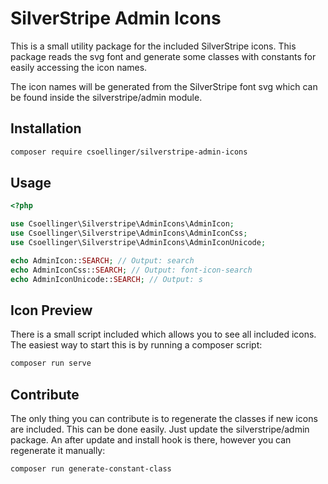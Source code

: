# SilverStripe Admin Icons

This is a small utility package for the included SilverStripe icons. This package reads the svg font and
generate some classes with constants for easily accessing the icon names.

The icon names will be generated from the SilverStripe font svg which can be found inside the silverstripe/admin module.

## Installation

```bash
composer require csoellinger/silverstripe-admin-icons
```

## Usage

```php
<?php

use Csoellinger\Silverstripe\AdminIcons\AdminIcon;
use Csoellinger\Silverstripe\AdminIcons\AdminIconCss;
use Csoellinger\Silverstripe\AdminIcons\AdminIconUnicode;

echo AdminIcon::SEARCH; // Output: search
echo AdminIconCss::SEARCH; // Output: font-icon-search
echo AdminIconUnicode::SEARCH; // Output: s
```
## Icon Preview

There is a small script included which allows you to see all included icons. The easiest way to start this is by running a composer script:

```bash
composer run serve
```

## Contribute

The only thing you can contribute is to regenerate the classes if new icons are included. This can be done easily. Just update the silverstripe/admin package. An after update and install hook is there, however you can regenerate it manually:

```bash
composer run generate-constant-class
```

